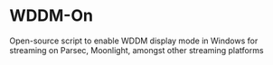 # WDDM-On
 Open-source script to enable WDDM display mode in Windows for streaming on Parsec, Moonlight, amongst other streaming platforms
